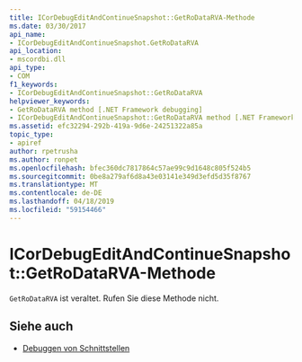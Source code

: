 ```yaml
---
title: ICorDebugEditAndContinueSnapshot::GetRoDataRVA-Methode
ms.date: 03/30/2017
api_name:
- ICorDebugEditAndContinueSnapshot.GetRoDataRVA
api_location:
- mscordbi.dll
api_type:
- COM
f1_keywords:
- ICorDebugEditAndContinueSnapshot::GetRoDataRVA
helpviewer_keywords:
- GetRoDataRVA method [.NET Framework debugging]
- ICorDebugEditAndContinueSnapshot::GetRoDataRVA method [.NET Framework debugging]
ms.assetid: efc32294-292b-419a-9d6e-24251322a85a
topic_type:
- apiref
author: rpetrusha
ms.author: ronpet
ms.openlocfilehash: bfec360dc7817864c57ae99c9d1648c805f524b5
ms.sourcegitcommit: 0be8a279af6d8a43e03141e349d3efd5d35f8767
ms.translationtype: MT
ms.contentlocale: de-DE
ms.lasthandoff: 04/18/2019
ms.locfileid: "59154466"
---
```

# <a name="icordebugeditandcontinuesnapshotgetrodatarva-method"></a>ICorDebugEditAndContinueSnapshot::GetRoDataRVA-Methode
`GetRoDataRVA` ist veraltet. Rufen Sie diese Methode nicht.  
  
## <a name="see-also"></a>Siehe auch

- [Debuggen von Schnittstellen](../../../../docs/framework/unmanaged-api/debugging/debugging-interfaces.md)

